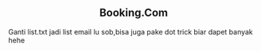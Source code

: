 <h2 align="center">Booking.Com</h2>
Ganti list.txt jadi list email lu sob,bisa juga pake dot trick biar dapet banyak hehe
